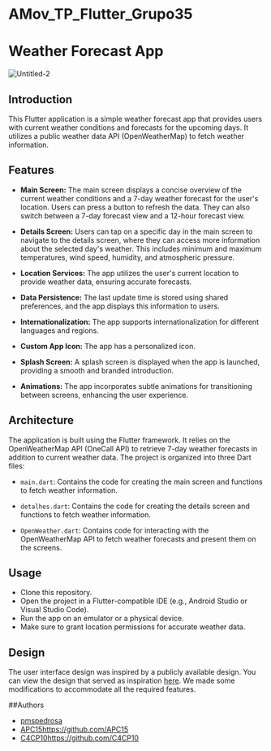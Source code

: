 # AMov_TP_Flutter_Grupo35

# Weather Forecast App

![Untitled-2](https://github.com/pmspedrosa/AMov_TP_Flutter_Grupo35/assets/76016818/1819c236-ecb4-426d-b187-d70863cc5ced)


## Introduction
This Flutter application is a simple weather forecast app that provides users with current weather conditions and forecasts for the upcoming days. It utilizes a public weather data API (OpenWeatherMap) to fetch weather information.

## Features
- **Main Screen:** The main screen displays a concise overview of the current weather conditions and a 7-day weather forecast for the user's location. Users can press a button to refresh the data. They can also switch between a 7-day forecast view and a 12-hour forecast view.

- **Details Screen:** Users can tap on a specific day in the main screen to navigate to the details screen, where they can access more information about the selected day's weather. This includes minimum and maximum temperatures, wind speed, humidity, and atmospheric pressure.

- **Location Services:** The app utilizes the user's current location to provide weather data, ensuring accurate forecasts.

- **Data Persistence:** The last update time is stored using shared preferences, and the app displays this information to users.

- **Internationalization:** The app supports internationalization for different languages and regions.

- **Custom App Icon:** The app has a personalized icon.

- **Splash Screen:** A splash screen is displayed when the app is launched, providing a smooth and branded introduction.

- **Animations:** The app incorporates subtle animations for transitioning between screens, enhancing the user experience.

## Architecture
The application is built using the Flutter framework. It relies on the OpenWeatherMap API (OneCall API) to retrieve 7-day weather forecasts in addition to current weather data. The project is organized into three Dart files:

- `main.dart`: Contains the code for creating the main screen and functions to fetch weather information.

- `detalhes.dart`: Contains the code for creating the details screen and functions to fetch weather information.

- `OpenWeather.dart`: Contains code for interacting with the OpenWeatherMap API to fetch weather forecasts and present them on the screens.

## Usage
- Clone this repository.
- Open the project in a Flutter-compatible IDE (e.g., Android Studio or Visual Studio Code).
- Run the app on an emulator or a physical device.
- Make sure to grant location permissions for accurate weather data.

## Design
The user interface design was inspired by a publicly available design. You can view the design that served as inspiration [here](https://search.muz.li/NjcyYzlmYTRi). We made some modifications to accommodate all the required features.

##Authors
- [pmspedrosa](https://github.com/pmspedrosa)
- [APC15](https://github.com/APC15)https://github.com/APC15
- [C4CP10](https://github.com/C4CP10)https://github.com/C4CP10
